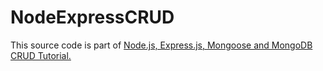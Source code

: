 # NodeExpressCRUD

This source code is part of [Node.js, Express.js, Mongoose and MongoDB CRUD Tutorial.](https://www.djamware.com/post/58b27ce080aca72c54645983/how-to-create-nodejs-expressjs-and-mongodb-crud-web-application)
